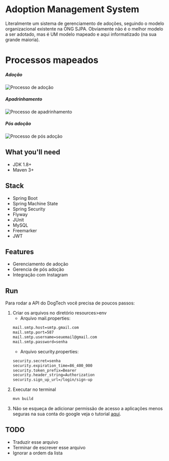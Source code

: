
# Adoption Management System 

Literalmente um sistema de gerenciamento de adoções, seguindo o modelo organizacional existente na ONG SJPA. Obviamente não é o melhor modelo a ser adotado, mas é UM modelo mapeado e aqui informatizado (na sua grande maioria).
# Processos mapeados
##### Adoção
![Processo de adoção](https://lh3.googleusercontent.com/i3eaf4v-msEFBkYRLSeoQWtX3zuonFINkhZW0u0Q-WOCOlfYp2U-zziOcz3Psx69Ml0jKI7ItwbzhKr9vrfj-Xomz6egVYUF4IcRjxLgNYSsUgDp30rnrw3DTdt3mJlEmYkYjD5oyz-OaW3Qb8xIy75oEjPPDNsWANnJS9Zo-bYH28GIUfv14l3KnHLHuqSOXxDhhP0vZdfVw4L3f9MvxID_Puh1hulOkfs_omRqAij45VtAo0ExDd1U0k1XOO1nKKpCKRBy6Fswxxf2RihPg6OUXU4Ii4KVnD-ZGI2R5tkBjqak02gudIcAMmmFLiqPPp3AYsx9HMo1Qw0qAaQvEUH2v2vBR2tb4oLuDsT6GLuEdPAAPHCVF7H4JtqH1FyTpbfYdV5jJbFRh0KqbkPtUpmJf2FSni69UkS0v7ZdJURKwgz7p7BZBuyWkuARTymdVD1Jq1WlIpKePY687WKu3selqvJBcdL-bHfBY85y9JBRskt9YaKmHY-bq50GVDAgEa4FbsNTYskm0vO1cGcxdyVN8zaWBGfZgCADdqBkoq01QiG9uZRkP6BO4ymLfxtpfgFwtmH7tmqwLujYKeTPev6qMIRaSYSkPwKe4ZQ=w1366-h557-no)

##### Apadrinhamento
![Processo de apadrinhamento](https://lh3.googleusercontent.com/3pmDeiJvhDTnQnP_iG3RqHJLXh6L9WFJ-bs9rVb6ATLDS1XSe8k_6wW-dFA1t7uIOzXkfeDgFvkYM2Y4rp6SmggJTzGkXriJU3yvr24e6agSllYIrGc1jOUof90ISg8-AYdtI-G9h7uDOyhSI_Yofmshwkh6PFPji7L4kRonVdc5LtxDhlw2LpAMgDGZ0vIkd_5_IvWVtjj3H1Fh7SzvkeNkmaSiW2ZhzPWhSbGo8mgjHXFL_GGFtIyTepYnV7C0Sy3FK48r9cts6zrnp3C2dg4ewB1S8xEH_gruQ6z2P1teeS-iNmjmq1atJMckWOKQUTypuDwWFWtQi6-wOl-kn3cHebtGWRmTB5GjDlaqz74q8pINawniLLhYtoGtYIXsC1DLcBgGzZ_xVgAiYhXIMwrtvbODp_QhoV-H6VMZnpdzd05HkhCW2aVaYHxnFfojIZTU3gEsMngLRv8QZqIXP45HrTLqPFRhFkSjz5fi5FJbPHC33j-pUmdj-lvnl5416RBXPZAJXSiB282GM6ZQfhBy-wFlepLqytEiIf39bM-jSXnEh0ODAelsi2WM-_693w7YRQjfpeRrfDLNMpAP6SpfjBKOX9dezFF5WSM=w845-h655-no)

##### Pós adoção
![Processo de pós adoção](https://lh3.googleusercontent.com/m1hy0BjD0D0pkbizmLnpw1kV1FUEgR7HY-aJ80DPbOUuWWX4Hk_FsdhrMqYX0jpK0QSbw84K7qf78fPaYcAY_o02o1OBwv4QcFVttC7IxM88KUg9ZKHTfIUhcGN3MTSJea4xmRG2MuTjdVNrLLP7FA4vDOGt0cuMPFMyUiRPGt_jFT3g-q7h_b_8Dyp45rE5kiWTcBpNdgdDghuSvby9TlrILDWWfXa5xHH9h2mnB3TOWqvJwbxsM8lGxuMhvEsXOJ_Loxr3-NjDjv7pNP6u4dM2A6CIPjwoRn0RDnyN641O9kykKraZ88lMuyEnwmZEJ0-fwZHjow8Rbjny6NwyuPnNpERd0zsg4b56zRPzJ_Kqo-31rs0l4__ZHzOFumy3jI4mqQ3VrxjOifwkF0Hlmizq8Sdg9pt1dkEsbOAj-bU7SjZ00qxVrDLzh6nxQ5693hLbJlC_2tCGfLABcKQk1ywONBrkD7-kRqAed5fad8dKGEouqqK8A1Bsk1GSnCAhsqVT3eLKH4JxVq0dZ2440cteCAUVOctUSyWU6vRiFI5qorYLfa0SkBhBZA8AUfIOaBmNtKLdzeSulO8CK5gY9LJIT2WzqyHUqKcZ62U=w1060-h655-no)


##  What you'll need

 - JDK 1.8+
 - Maven 3+

## Stack
 - Spring Boot
 - Spring Machine State
 - Spring Security
 - Flyway
 - JUnit
 - MySQL
 - Freemarker
 - JWT

## Features

- Gerenciamento de adoção
-  Gerencia de pós adoção
-  Integração com Instagram

## Run

Para rodar a API do DogTech você precisa de poucos passos:

1. Criar os arquivos no diretório resources>env
    - Arquivo mail.properties:  
    ```bash
    mail.smtp.host=smtp.gmail.com  
    mail.smtp.port=587  
    mail.smtp.username=seuemail@gmail.com  
    mail.smtp.password=senha
    ```
    - Arquivo security.properties:  
    ```bash
    security.secret=senha  
    security.expiration_time=86_400_000  
    security.token_prefix=Bearer 
    security.header_string=Authorization  
    security.sign_up_url=/login/sign-up
    ```
2. Executar no terminal
    ```bash 
    mvn build 
    ```
3. Não se esqueça de adicionar permissão de acesso a aplicações menos seguras na sua conta do google veja o tutorial [aqui](https://support.google.com/accounts/answer/6010255?hl=pt-BR).



## TODO

- Traduzir esse arquivo
- Terminar de escrever esse arquivo
- Ignorar a ordem da lista
